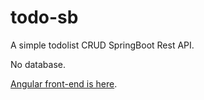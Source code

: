 # todo-sb
A simple todolist CRUD SpringBoot Rest API.

No database.

[Angular front-end is here](https://github.com/polmic/todo-ng).
